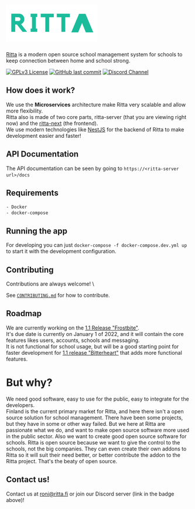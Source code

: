 # <img src="https://raw.githubusercontent.com/rittaschool/info/master/Ritta.png" height="100px" alt="ritta-server" />

<a href="https://ritta.fi">Ritta</a> is a modern open source school management system for schools to keep connection between home and school strong.

[![GPLv3 License](https://img.shields.io/badge/License-GPL%20v3-yellow.svg?style=for-the-badge)](https://opensource.org/licenses/)
[![GitHub last commit](https://img.shields.io/github/last-commit/rittaschool/ritta-server.svg?color=orange&style=for-the-badge&logo=git)](https://github.com/rittaschool/ritta-server/commits/master)
[![Discord Channel](https://img.shields.io/discord/718870928498360463.svg?color=blue&style=for-the-badge&logo=discord)](https://discord.gg/KwpZGyvX3Q)

## How does it work?

We use the **Microservices** architecture make Ritta very scalable and allow more flexibility. \
Ritta also is made of two core parts, ritta-server (that you are viewing right now) and the [ritta-next](https://github.com/rittaschool/ritta-next) (the frontend). \
We use modern technologies like [NestJS](https://nestjs.com) for the backend of Ritta to make development easier and faster!

## API Documentation

The API documentation can be seen by going to `https://<ritta-server url>/docs`

## Requirements

    - Docker
    - docker-compose

## Running the app

For developing you can just `docker-compose -f docker-compose.dev.yml up` to start it with the development configuration.

## Contributing

Contributions are always welcome! \

See [`CONTRIBUTING.md`](https://github.com/rittaschool/ritta-server/blob/master/CONTRIBUTING.md) for how to contribute.

## Roadmap

We are currently working on the [1.1 Release "Frostbite"](https://github.com/rittaschool/ritta-server/milestone/1). \
It's due date is currently on January 1 of 2022, and it will contain the core features likes users, accounts, schools and messaging. \
It is not functional for school usage, but will be a good starting point for faster development for [1.1 release "Bitterheart"](https://github.com/rittaschool/ritta-server/milestone/2) that adds more functional features.

# But why?

We need good software, easy to use for the public, easy to integrate for the developers. \
Finland is the current primary market for Ritta, and here there isn't a open source solution for school management. There have been some projects, but they have in some or other way failed. But we here at Ritta are passionate what we do, and want to make open source software more used in the public sector.
Also we want to create good open source software for schools. Ritta is open source because we want to give the control to the schools, not the big companies. They can even create their own addons to Ritta so it will suit their need better, or better contribute the addon to the Ritta project. That's the beaty of open source.

## Contact us!

Contact us at [roni@ritta.fi](mailto:roni@ritta.fi) or join our Discord server (link in the badge above)!
